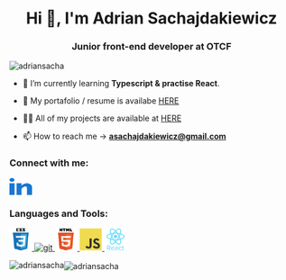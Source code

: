 <h1 align="center">Hi 👋, I'm Adrian Sachajdakiewicz</h1>
<h3 align="center">Junior front-end developer at OTCF</h3>

<p align="left"> <img src="https://komarev.com/ghpvc/?username=adriansacha&label=Profile%20views&color=0e75b6&style=flat" alt="adriansacha" /> </p>

- 🌱 I’m currently learning **Typescript & practise React**.

- 📄 My portafolio / resume is availabe [HERE](https://adriansacha.github.io/personal-homepage/)

- 👨‍💻 All of my projects are available at [HERE](https://github.com/adrianSACHA?tab=repositories)

- 📫 How to reach me -> **asachajdakiewicz@gmail.com**

<h3 align="left">Connect with me:</h3>
<p align="left">
<a href="https://linkedin.com/in/adrian-sachajdakiewicz" target="blank"><img align="center" src="https://raw.githubusercontent.com/khanhduy1407/gh-profile-generator/master/src/images/icons/Social/linked-in-alt.svg" alt="adrian-sachajdakiewicz" height="30" width="40" /></a>
</p>

<h3 align="left">Languages and Tools:</h3>
<p align="left"> <a href="https://www.w3schools.com/css/" target="_blank" rel="noreferrer"> <img src="https://raw.githubusercontent.com/devicons/devicon/master/icons/css3/css3-original-wordmark.svg" alt="css3" width="40" height="40"/> </a> <a href="https://git-scm.com/" target="_blank" rel="noreferrer"> <img src="https://www.vectorlogo.zone/logos/git-scm/git-scm-icon.svg" alt="git" width="40" height="40"/> </a> <a href="https://www.w3.org/html/" target="_blank" rel="noreferrer"> <img src="https://raw.githubusercontent.com/devicons/devicon/master/icons/html5/html5-original-wordmark.svg" alt="html5" width="40" height="40"/> </a> <a href="https://developer.mozilla.org/en-US/docs/Web/JavaScript" target="_blank" rel="noreferrer"> <img src="https://raw.githubusercontent.com/devicons/devicon/master/icons/javascript/javascript-original.svg" alt="javascript" width="40" height="40"/> </a> <a href="https://reactjs.org/" target="_blank" rel="noreferrer"> <img src="https://raw.githubusercontent.com/devicons/devicon/master/icons/react/react-original-wordmark.svg" alt="react" width="40" height="40"/> </a> </p>
<p><img align="left" src="https://github-readme-stats.vercel.app/api/top-langs?username=adriansacha&show_icons=true&locale=en&layout=compact" alt="adriansacha" /></p>
<p><img align="center" src="https://github-readme-streak-stats.herokuapp.com/?user=adriansacha&" alt="adriansacha" /></p>
